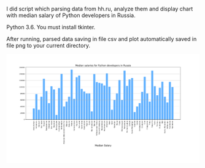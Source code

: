 I did script which parsing data from hh.ru, analyze them and display chart with median salary of Python developers in Russia.

Python 3.6. 
You must install tkinter.


After running, parsed data saving in file csv and plot automatically saved in file png to your current directory.

![Иллюстрация к проекту](pic/Median_salary.png)
